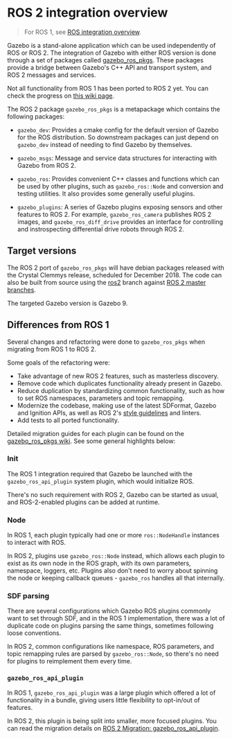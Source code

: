 # ROS 2 integration overview

> For ROS 1, see
  [ROS integration overview](http://gazebosim.org/tutorials?tut=ros_overview).

Gazebo is a stand-alone application which can be used independently of ROS or
ROS 2. The integration of Gazebo with either ROS version is done through a set
of packages called [gazebo\_ros\_pkgs](http://ros.org/wiki/gazebo_ros_pkgs).
These packages provide a bridge between Gazebo's C++ API and transport system,
and ROS 2 messages and services.

Not all functionality from ROS 1 has been ported to ROS 2 yet. You can
check the progress on
[this wiki page](https://github.com/ros-simulation/gazebo_ros_pkgs/wiki/ROS-2-integration).

The ROS 2 package `gazebo_ros_pkgs` is a metapackage which contains the
following packages:

* `gazebo_dev`: Provides a cmake config for the default version of Gazebo for
                the ROS distribution. So downstream packages can just depend
                on `gazebo_dev` instead of needing to find Gazebo by themselves.

* `gazebo_msgs`: Message and service data structures for interacting with
                 Gazebo from ROS 2.

* `gazebo_ros`: Provides convenient C++ classes and functions which can be used
                by other plugins, such as `gazebo_ros::Node` and conversion
                and testing utilities. It also provides some generally useful
                plugins.

* `gazebo_plugins`: A series of Gazebo plugins exposing sensors and other
                    features to ROS 2. For example, `gazebo_ros_camera`
                    publishes ROS 2 images, and `gazebo_ros_diff_drive` provides
                    an interface for controlling and instrospecting differential
                    drive robots through ROS 2.

## Target versions

The ROS 2 port of `gazebo_ros_pkgs` will have debian packages released
with the Crystal Clemmys release, scheduled for December 2018. The code can also
be built from source using the
[ros2](https://github.com/ros-simulation/gazebo_ros_pkgs/tree/ros2) branch
against
[ROS 2 master branches](https://raw.githubusercontent.com/ros2/ros2/master/ros2.repos).

The targeted Gazebo version is Gazebo 9.

## Differences from ROS 1

Several changes and refactoring were done to `gazebo_ros_pkgs` when migrating
from ROS 1 to ROS 2.

Some goals of the refactoring were:

* Take advantage of new ROS 2 features, such as masterless discovery.
* Remove code which duplicates functionality already present in Gazebo.
* Reduce duplication by standardizing common functionality, such as how to set
  ROS namespaces, parameters and topic remapping.
* Modernize the codebase, making use of the latest SDFormat, Gazebo and Ignition  APIs, as well as ROS 2's
  [style guidelines](https://github.com/ros2/ros2/wiki/Developer-Guide#c-1)
  and linters.
* Add tests to all ported functionality.

Detailed migration guides for each plugin can be found on the
[gazebo_ros_pkgs wiki](https://github.com/ros-simulation/gazebo_ros_pkgs/wiki).
See some general highlights below:

### Init

The ROS 1 integration required that Gazebo be launched with the
`gazebo_ros_api_plugin` system plugin, which would initialize ROS.

There's no such requirement with ROS 2, Gazebo can be started as usual, and
ROS-2-enabled plugins can be added at runtime.

### Node

In ROS 1, each plugin typically had one or more `ros::NodeHandle` instances to
interact with ROS.

In ROS 2, plugins use `gazebo_ros::Node` instead, which
allows each plugin to exist as its own node in the ROS graph, with its own
parameters, namespace, loggers, etc. Plugins also don't need to worry about
spinning the node or keeping callback queues - `gazebo_ros` handles all that
internally.

### SDF parsing

There are several configurations which Gazebo ROS plugins commonly want to
set through SDF, and in the ROS 1 implementation, there was a lot of duplicate
code on plugins parsing the same things, sometimes following loose conventions.

In ROS 2, common configurations like namespace, ROS parameters, and topic
remapping rules are parsed by `gazebo_ros::Node`, so there's no need for plugins
to reimplement them every time.

### `gazebo_ros_api_plugin`

In ROS 1, `gazebo_ros_api_plugin` was a large plugin which offered a lot of
functionality in a bundle, giving users little flexibility to opt-in/out of
features.

In ROS 2, this plugin is being split into smaller, more focused plugins. You can
read the migration details on
[ROS 2 Migration: gazebo_ros_api_plugin](https://github.com/ros-simulation/gazebo_ros_pkgs/wiki/ROS-2-Migration:-gazebo_ros_api_plugin).

